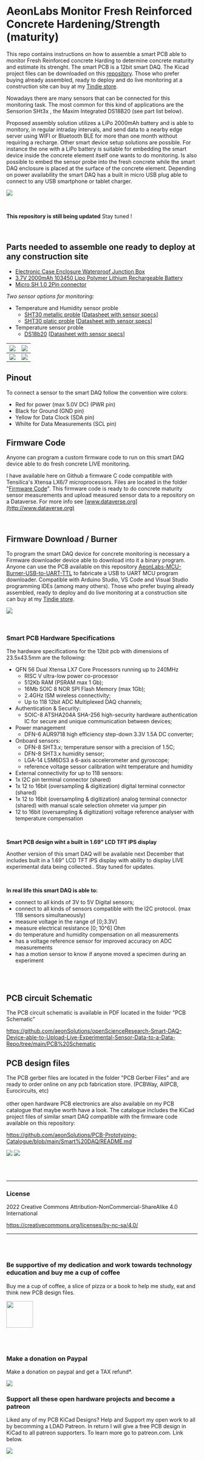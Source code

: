 # AeonLabs Monitor Fresh Reinforced Concrete Hardening/Strength (maturity)
This repo contains instructions on how to assemble a smart PCB able to monitor Fresh Reinforced concrete Harding to determine concrete maturity and estimate its strenght. 
The smart PCB is a 12bit smart DAQ. The Kicad project files can be downloaded on this [repository](https://github.com/aeonSolutions/openScienceResearch-Smart-DAQ-Device-able-to-Upload-Live-Experimental-Sensor-Data-to-a-Data-Repo). Those who prefer buying already assembled, ready to deploy and do live monitoring at a construction site can buy at my [Tindie store](https://www.tindie.com/stores/aeonlabs/).  

Nowadays there are many sensors that can be connected for this monitoring task. The most common for this kind of applications are the Sensorion SHt3x , the Maxim Integrated DS18B20 (see part list below).

Proposed assembly solution utilizes a LiPo 2000mAh battery and is able to monitory, in regular intraday intervals, and send data to a nearby edge server using WIFI or Bluetooth BLE for more than one month without requiring a recharge. Other smart device setup solutions are possible. For instance the one with a LiPo battery is suitable for embedding the smart device inside the concrete element itself one wants to do monitoring. Is also possible to embed the sensor probe into the fresh concrete while the smart DAQ enclosure is placed at the surface of the concrete element. Depending on power availability the smart DAQ has a built in micro USB plug able to connect to any USB smartphone or tablet charger.

![](https://github.com/aeonSolutions/AeonLabs-Monitor-Fresh-Reinforced-concrete-Harding-Strength--maturity-/blob/main/designs/smartDAQcloseup.jpg)

<br>

**This repository is still being updated** Stay tuned !

<br>

## Parts needed to assemble one ready to deploy at any construction site

-  [Electronic Case Enclosure Waterproof Junction Box](https://s.click.aliexpress.com/e/_DCuKwB1)
-  [3.7V 2000mAh 103450 Lipo Polymer Lithium Rechargeable Battery](https://s.click.aliexpress.com/e/_DDm07rl)
-  [Micro SH 1.0 2Pin connector](https://s.click.aliexpress.com/e/_DmqVKcj)


*Two sensor options for monitoring:*
- Temperature and Humidity sensor proble
  - [SHT30 metallic proble](https://s.click.aliexpress.com/e/_DDNDKHd) [[Datasheet with sensor specs](https://sensirion.com/media/documents/EA647515/61641D0C/Sensirion_Humidity_Sensors_SHT3x_Datasheet_analog.pdf)]
  - [SHT30 platic proble](https://s.click.aliexpress.com/e/_Dn2w7Z1)   [[Datasheet with sensor specs](https://sensirion.com/media/documents/EA647515/61641D0C/Sensirion_Humidity_Sensors_SHT3x_Datasheet_analog.pdf)]
- Temperature sensor proble
  - [DS18b20](https://s.click.aliexpress.com/e/_DnnJJBd) [[Datasheet with sensor specs](https://datasheets.maximintegrated.com/en/ds/DS18B20.pdf)]


| ![](https://github.com/aeonSolutions/AeonLabs-Monitor-Fresh-Reinforced-concrete-Harding-Strength--maturity-/blob/main/designs/battery.png) | ![](https://github.com/aeonSolutions/AeonLabs-Monitor-Fresh-Reinforced-concrete-Harding-Strength--maturity-/blob/main/designs/enclosure.png) |
|-------------|------|
| ![](https://github.com/aeonSolutions/AeonLabs-Monitor-Fresh-Reinforced-concrete-Harding-Strength--maturity-/blob/main/designs/plastic_probe.png) | ![](https://github.com/aeonSolutions/AeonLabs-Monitor-Fresh-Reinforced-concrete-Harding-Strength--maturity-/blob/main/designs/temp_probe.png) |


## Pinout 
To connect a sensor to the smart DAQ follow the convention wire colors:
- Red for power (max 5.0V DC)  (PWR pin)
- Black for Ground             (GND pin)
- Yellow for Data Clock        (SDA pin)
- Whilte for Data Measurements (SCL pin)

## Firmware Code
Anyone can program a custom firmware code to run on this smart DAQ device able to do fresh concrete LIVE monitoring. 

I have available here on Github a firmware C code compatible with Tensilica's Xtensa LX6/7 microprocessors. Files are located in the folder "[Firmware Code](https://github.com/aeonSolutions/openScienceResearch-Smart-DAQ-Device-able-to-Upload-Live-Experimental-Sensor-Data-to-a-Data-Repo/tree/main/Firmware%20Code)". This firmware code is ready to do concrete maturity sensor measurements and upload measured sensor data to a repository on a Dataverse. For more info see [www.dataverse.org](http://www.dataverse.org)

<br>

## Firmware Download / Burner
To program the smart DAQ device for concrete monitoring is necessary a Firmware downloader device able to download into it a binary program. Anyone can use the PCB available on this repository [AeonLabs-MCU-Burner-USB-to-UART-TTL](https://github.com/aeonSolutions/AeonLabs-MCU-Burner-USB-to-UART-TTL) to fabricate a USB to UART MCU program downloader. Compatible with Arduino Studio, VS Code and Visual Studio programming IDEs (among many others). Those who prefer buying already assembled, ready to deploy and do live monitoring at a construction site can buy at my [Tindie store](https://www.tindie.com/stores/aeonlabs/).  

![](https://github.com/aeonSolutions/PCB-Prototyping-Catalogue/blob/main/progIDE.png)

<br />

### Smart PCB Hardware Specifications 
The hardware specifications for the 12bit pcb with dimensions of 23.5x43.5mm are the following:

- QFN 56 Dual Xtensa LX7 Core Processors running up to 240MHz
  -	RISC V ultra-low power co-processor
  - 512Kb RAM (PSRAM max 1 Gb);
  - 16Mb SOIC 8 NOR SPI Flash Memory (max 1Gb);
  - 2.4GHz ISM wireless connectivity;
  - Up to 118 12bit ADC Multiplexed DAQ channels;
- Authentication & Security:
  - SOIC-8 ATSHA204A SHA-256 high-security hardware authentication IC for secure and unique communication between devices;
- Power management
  - DFN-6 AUR9718 high efficiency step-down 3.3V 1.5A DC converter;
- Onboard sensors:
  - DFN-8 SHT3.x; temperature sensor with a precision of 1.5C;
  - DFN-8 SHT3.x humidity sensor;
  - LGA-14 LSM6DS3 a 6-axis accelerometer and gyroscope;
  - reference voltage sessor calibration wiht temperature and humidity
- 	External connectivity for up to 118 sensors:
  -  1x I2C pin terminal connector (shared)
  -  1x 12 to 16bit (oversampling & digitization) digital terminal connector (shared)
  -  1x 12 to 16bit (oversampling & digitization) analog terminal connector (shared) with manual scale selection ohmeter via jumper pin
  -  12 to 16bit (oversampling & digitization) voltage reference analyser with temperature compensation 

<br>

**Smart PCB design wiht a built in 1.69" LCD TFT IPS display**

Another version of this smart DAQ will be available next December that includes built in a 1.69" LCD TFT IPS display with ability to display LIVE experimental data being collected.. Stay tuned for updates. 

<br>

 **In real life this smart DAQ is able to:**
- connect to all kinds of 3V to 5V Digital sensors;
- connect to all kinds of sensors compatible with the I2C protocol. (max 118 sensors simultaneously)
- measure voltage in the range of  [0;3.3V]
- measure electrical resistance [0; 10^6] Ohm 
- do temperature and humidity compensation on all measurements 
- has a voltage reference sensor for improved accuracy on ADC measurements  
- has a motion sensor to know if anyone moved a specimen during an experiment

<br>
<br>

## PCB circuit Schematic 
The PCB circuit schematic is available in PDF located in the folder "PCB Schematic"

https://github.com/aeonSolutions/openScienceResearch-Smart-DAQ-Device-able-to-Upload-Live-Experimental-Sensor-Data-to-a-Data-Repo/tree/main/PCB%20Schematic

## PCB design files
The PCB gerber files are located in the folder "PCB Gerber Files" and are ready to order online on any pcb fabrication store. (PCBWay, AllPCB, Eurocircuits, etc)
<br>
<br>
other open hardware PCB electronics are also available on my PCB catalogue that maybe worth have a look.  The catalogue includes the KiCad project files of similar smart DAQ compatible with the firmware code available on this repository:

https://github.com/aeonSolutions/PCB-Prototyping-Catalogue/blob/main/Smart%20DAQ/README.md

![](https://github.com/aeonSolutions/openScienceResearch-Smart-DAQ-Device-able-to-Upload-Live-Experimental-Sensor-Data-to-a-Data-Repo/blob/main/LDAD%20fron.png)
![](https://github.com/aeonSolutions/openScienceResearch-Smart-DAQ-Device-able-to-Upload-Live-Experimental-Sensor-Data-to-a-Data-Repo/blob/main/LDAD%20back.png)

<br>
<br>

______________________________________________________________________________________________________________________________
### License
2022 Creative Commons Attribution-NonCommercial-ShareAlike 4.0 International

https://creativecommons.org/licenses/by-nc-sa/4.0/

______________________________________________________________________________________________________________________________

<br />
<br />

### Be supportive of my dedication and work towards technology education and buy me a cup of coffee
Buy me a cup of coffee, a slice of pizza or a book to help me study, eat and think new PCB design files.

[<img src="https://cdn.buymeacoffee.com/buttons/v2/default-yellow.png" data-canonical-src="https://cdn.buymeacoffee.com/buttons/v2/default-yellow.png" height="70" />](https://www.buymeacoffee.com/migueltomas)

<br />
<br />

### Make a donation on Paypal
Make a donation on paypal and get a TAX refund*.

[![](https://github.com/aeonSolutions/PCB-Prototyping-Catalogue/blob/main/paypal_small.png)](http://paypal.me/mtpsilva)


### Support all these open hardware projects and become a patreon  
Liked any of my PCB KiCad Designs? Help and Support my open work to all by becomming a LDAD Patreon.
In return I will give a free PCB design in KiCad to all patreon supporters. To learn more go to patreon.com. Link below.

[![](https://github.com/aeonSolutions/PCB-Prototyping-Catalogue/blob/main/patreon_small.png)](https://www.patreon.com/ldad)

